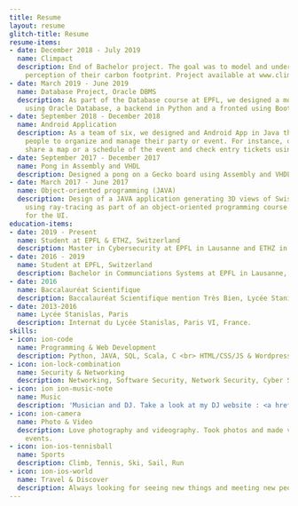 ```yaml
---
title: Resume
layout: resume
glitch-title: Resume
resume-items:
- date: December 2018 - July 2019
  name: Climpact
  description: End of Bachelor project. The goal was to model and understand people’s
    perception of their carbon footprint. Project available at www.climpact.ch
- date: March 2019 - June 2019
  name: Database Project, Oracle DBMS
  description: As part of the Database course at EPFL, we designed a mock AirBnB website
    using Oracle Database, a backend in Python and a fronted using Bootstrap.
- date: September 2018 - December 2018
  name: Android Application
  description: As a team of six, we designed and Android App in Java that enables
    people to organize and manage their party or event. For instance, organizers can
    share a map or a schedule of the event and check entry tickets using the app.
- date: September 2017 - December 2017
  name: Pong in Assembly and VHDL
  description: Designed a pong on a Gecko board using Assembly and VHDL.
- date: March 2017 - June 2017
  name: Object-oriented programming (JAVA)
  description: Design of a JAVA application generating 3D views of Swiss mountains
    using ray-tracing as part of an object-oriented programming course. We used JavaFX
    for the UI.
education-items:
- date: 2019 - Present
  name: Student at EPFL & ETHZ, Switzerland
  description: Master in Cybersecurity at EPFL in Lausanne and ETHZ in Zurich, Switzerland.
- date: 2016 - 2019
  name: Student at EPFL, Switzerland
  description: Bachelor in Communciations Systems at EPFL in Lausanne, Switzerland.
- date: 2016
  name: Baccalauréat Scientifique
  description: Baccalauréat Scientifique mention Très Bien, Lycée Stanislas, Paris.
- date: 2013-2016
  name: Lycée Stanislas, Paris
  description: Internat du Lycée Stanislas, Paris VI, France.
skills:
- icon: ion-code
  name: Programming & Web Development
  description: Python, JAVA, SQL, Scala, C <br> HTML/CSS/JS & Wordpress
- icon: ion-lock-combination
  name: Security & Networking
  description: Networking, Software Security, Network Security, Cyber Security
- icon: ion ion-music-note
  name: Music
  description: 'Musician and DJ. Take a look at my DJ website : <a href="http://www.vommusic.fr">vommusic.fr<a>'
- icon: ion-camera
  name: Photo & Video
  description: Love photography and videography. Took photos and made videos for various
    events.
- icon: ion-ios-tennisball
  name: Sports
  description: Climb, Tennis, Ski, Sail, Run
- icon: ion-ios-world
  name: Travel & Discover
  description: Always looking for seeing new things and meeting new people.
---
```


